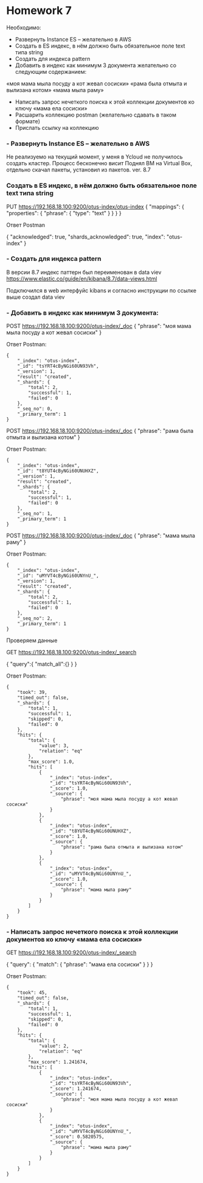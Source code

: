 # Homework 7

Необходимо:

- Развернуть Instance ES – желательно в AWS
- Создать в ES индекс, в нём должно быть обязательное поле text типа string
- Создать для индекса pattern
- Добавить в индекс как минимум 3 документа желательно со следующим содержанием:

«моя мама мыла посуду а кот жевал сосиски»
«рама была отмыта и вылизана котом»
«мама мыла раму»
- Написать запрос нечеткого поиска к этой коллекции документов ко ключу «мама ела сосиски»
- Расшарить коллекцию postman (желательно сдавать в таком формате)
- Прислать ссылку на коллекцию

### - Развернуть Instance ES – желательно в AWS

Не реализуемо на текущий момент, у меня в Ycloud не получилось создать кластер. Процесс бесконечно висит Поднял ВМ на Virtual Box, отдельно скачал пакеты, установил из пакетов. ver. 8.7

### Создать в ES индекс, в нём должно быть обязательное поле text типа string

PUT https://192.168.18.100:9200/otus-index/otus-index
{
  "mappings": {
    "properties": {
      "phrase": { "type": "text" }
    }
  }
}

Ответ Postman

{
    "acknowledged": true,
    "shards_acknowledged": true,
    "index": "otus-index"
}

### - Создать для индекса pattern

В версии 8.7 индекс паттерн был переименован в data viev https://www.elastic.co/guide/en/kibana/8.7/data-views.html

Подключился в web интерфуйс kibans и согласно инструкции по ссылке выше создал data viev

### - Добавить в индекс как минимум 3 документа:

POST https://192.168.18.100:9200/otus-index/_doc
{
  "phrase": "моя мама мыла посуду а кот жевал сосиски"
}

Ответ Postman:

    {
        "_index": "otus-index",
        "_id": "tsYRT4cByNGi60UN93Vh",
        "_version": 1,
        "result": "created",
        "_shards": {
            "total": 2,
            "successful": 1,
            "failed": 0
        },
        "_seq_no": 0,
        "_primary_term": 1
    }

POST https://192.168.18.100:9200/otus-index/_doc
{
  "phrase": "рама была отмыта и вылизана котом"
}

Ответ Postman:

    {
        "_index": "otus-index",
        "_id": "t8YUT4cByNGi60UNUHXZ",
        "_version": 1,
        "result": "created",
        "_shards": {
            "total": 2,
            "successful": 1,
            "failed": 0
        },
        "_seq_no": 1,
        "_primary_term": 1
    }

POST https://192.168.18.100:9200/otus-index/_doc
{
  "phrase": "мама мыла раму"
}

Ответ Postman:

    {
        "_index": "otus-index",
        "_id": "uMYVT4cByNGi60UNYnU_",
        "_version": 1,
        "result": "created",
        "_shards": {
            "total": 2,
            "successful": 1,
            "failed": 0
        },
        "_seq_no": 2,
        "_primary_term": 1
    }

Проверяем данные

GET https://192.168.18.100:9200/otus-index/_search

{
  "query":{
      "match_all":{}
  }
}

Ответ Postman:

    {
        "took": 39,
        "timed_out": false,
        "_shards": {
            "total": 1,
            "successful": 1,
            "skipped": 0,
            "failed": 0
        },
        "hits": {
            "total": {
                "value": 3,
                "relation": "eq"
            },
            "max_score": 1.0,
            "hits": [
                {
                    "_index": "otus-index",
                    "_id": "tsYRT4cByNGi60UN93Vh",
                    "_score": 1.0,
                    "_source": {
                        "phrase": "моя мама мыла посуду а кот жевал сосиски"
                    }
                },
                {
                    "_index": "otus-index",
                    "_id": "t8YUT4cByNGi60UNUHXZ",
                    "_score": 1.0,
                    "_source": {
                        "phrase": "рама была отмыта и вылизана котом"
                    }
                },
                {
                    "_index": "otus-index",
                    "_id": "uMYVT4cByNGi60UNYnU_",
                    "_score": 1.0,
                    "_source": {
                        "phrase": "мама мыла раму"
                    }
                }
            ]
        }
    }


### - Написать запрос нечеткого поиска к этой коллекции документов ко ключу «мама ела сосиски»

GET https://192.168.18.100:9200/otus-index/_search

{
  "query": {
    "match": {
      "phrase": 
        "мама ела сосиски"
    }
  }
}

Ответ Postman:

    {
        "took": 45,
        "timed_out": false,
        "_shards": {
            "total": 1,
            "successful": 1,
            "skipped": 0,
            "failed": 0
        },
        "hits": {
            "total": {
                "value": 2,
                "relation": "eq"
            },
            "max_score": 1.241674,
            "hits": [
                {
                    "_index": "otus-index",
                    "_id": "tsYRT4cByNGi60UN93Vh",
                    "_score": 1.241674,
                    "_source": {
                        "phrase": "моя мама мыла посуду а кот жевал сосиски"
                    }
                },
                {
                    "_index": "otus-index",
                    "_id": "uMYVT4cByNGi60UNYnU_",
                    "_score": 0.5820575,
                    "_source": {
                        "phrase": "мама мыла раму"
                    }
                }
            ]
        }
    }

    